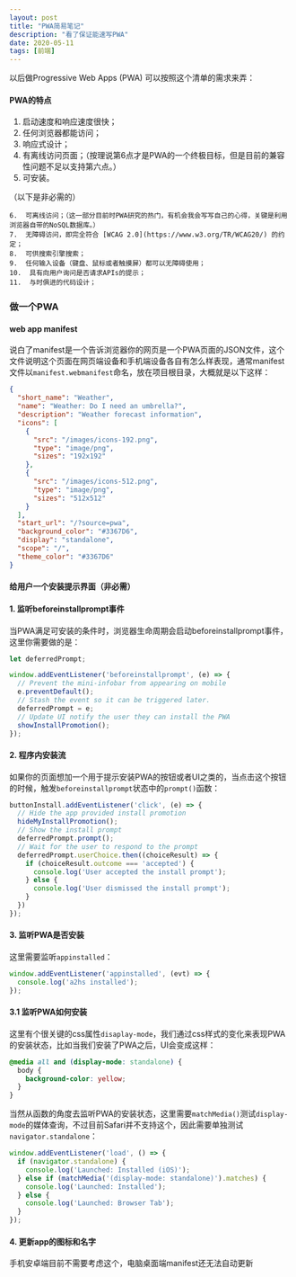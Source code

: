 ```yaml
---
layout: post
title: "PWA简易笔记"
description: "看了保证能速写PWA"
date: 2020-05-11
tags: [前端]
---
```


以后做Progressive Web Apps (PWA) 可以按照这个清单的需求来弄：

<!--more-->

#### PWA的特点

1.  启动速度和响应速度很快；
2.  任何浏览器都能访问；
3.  响应式设计；
4.  有离线访问页面；（按理说第6点才是PWA的一个终极目标，但是目前的兼容性问题不足以支持第六点。）
5.  可安装。

（以下是非必需的）

	6.  可离线访问；（这一部分目前时PWA研究的热门，有机会我会写写自己的心得，关键是利用浏览器自带的NoSQL数据库。）
 	7.  无障碍访问，即完全符合 [WCAG 2.0](https://www.w3.org/TR/WCAG20/) 的约定；
 	8.  可供搜索引擎搜索；
 	9.  任何输入设备（键盘、鼠标或者触摸屏）都可以无障碍使用；
 	10.  具有向用户询问是否请求APIs的提示；
 	11.  与时俱进的代码设计；

### 做一个PWA

#### web app manifest

说白了manifest是一个告诉浏览器你的网页是一个PWA页面的JSON文件，这个文件说明这个页面在网页端设备和手机端设备各自有怎么样表现，通常manifest文件以```manifest.webmanifest```命名，放在项目根目录，大概就是以下这样：

```json
{
  "short_name": "Weather",
  "name": "Weather: Do I need an umbrella?",
  "description": "Weather forecast information",
  "icons": [
    {
      "src": "/images/icons-192.png",
      "type": "image/png",
      "sizes": "192x192"
    },
    {
      "src": "/images/icons-512.png",
      "type": "image/png",
      "sizes": "512x512"
    }
  ],
  "start_url": "/?source=pwa",
  "background_color": "#3367D6",
  "display": "standalone",
  "scope": "/",
  "theme_color": "#3367D6"
}
```

#### 给用户一个安装提示界面（非必需）

#### 1. 监听beforeinstallprompt事件

当PWA满足可安装的条件时，浏览器生命周期会启动beforeinstallprompt事件，这里你需要做的是：

```js
let deferredPrompt;

window.addEventListener('beforeinstallprompt', (e) => {
  // Prevent the mini-infobar from appearing on mobile
  e.preventDefault();
  // Stash the event so it can be triggered later.
  deferredPrompt = e;
  // Update UI notify the user they can install the PWA
  showInstallPromotion();
});
```

#### 2. 程序内安装流

如果你的页面想加一个用于提示安装PWA的按钮或者UI之类的，当点击这个按钮的时候，触发```beforeinstallprompt```状态中的```prompt()```函数：

```js
buttonInstall.addEventListener('click', (e) => {
  // Hide the app provided install promotion
  hideMyInstallPromotion();
  // Show the install prompt
  deferredPrompt.prompt();
  // Wait for the user to respond to the prompt
  deferredPrompt.userChoice.then((choiceResult) => {
    if (choiceResult.outcome === 'accepted') {
      console.log('User accepted the install prompt');
    } else {
      console.log('User dismissed the install prompt');
    }
  })
});
```

#### 3. 监听PWA是否安装

这里需要监听```appinstalled```：

```js
window.addEventListener('appinstalled', (evt) => {
  console.log('a2hs installed');
});
```

#### 3.1 监听PWA如何安装

这里有个很关键的css属性```disaplay-mode```，我们通过css样式的变化来表现PWA的安装状态，比如当我们安装了PWA之后，UI会变成这样：

```css
@media all and (display-mode: standalone) {
  body {
    background-color: yellow;
  }
}
```

当然从函数的角度去监听PWA的安装状态，这里需要```matchMedia()```测试```display-mode```的媒体查询，不过目前Safari并不支持这个，因此需要单独测试```navigator.standalone```：

```js
window.addEventListener('load', () => {
  if (navigator.standalone) {
    console.log('Launched: Installed (iOS)');
  } else if (matchMedia('(display-mode: standalone)').matches) {
    console.log('Launched: Installed');
  } else {
    console.log('Launched: Browser Tab');
  }
});
```

#### 4. 更新app的图标和名字

手机安卓端目前不需要考虑这个，电脑桌面端manifest还无法自动更新

